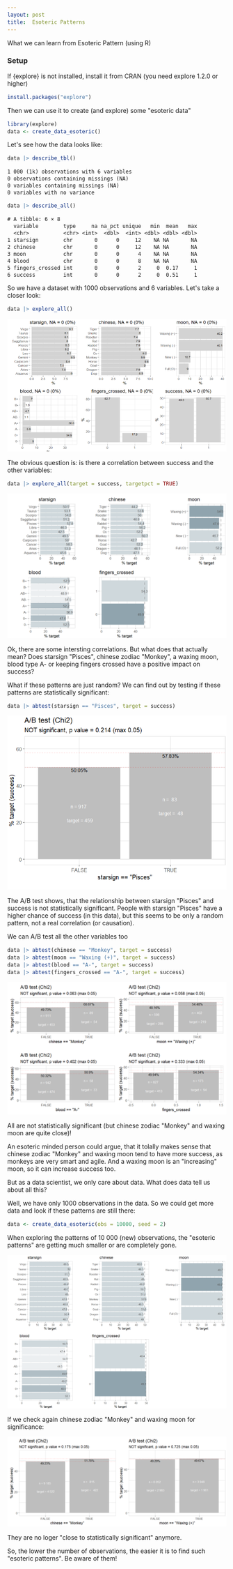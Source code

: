 ```yaml
---
layout: post
title:  Esoteric Patterns
---
```


What we can learn from Esoteric Pattern (using R)

### Setup

If {explore} is not installed, install it from CRAN (you need explore 1.2.0 or higher)

```R
install.packages("explore") 
```

Then we can use it to create (and explore) some "esoteric data"

```R
library(explore)
data <- create_data_esoteric() 
```

Let's see how the data looks like:

```R
data |> describe_tbl()
```

```
1 000 (1k) observations with 6 variables
0 observations containing missings (NA)
0 variables containing missings (NA)
0 variables with no variance
```

```R
data |> describe_all()
```

```
# A tibble: 6 × 8
  variable        type     na na_pct unique   min  mean   max
  <chr>           <chr> <int>  <dbl>  <int> <dbl> <dbl> <dbl>
1 starsign        chr       0      0     12    NA NA       NA
2 chinese         chr       0      0     12    NA NA       NA
3 moon            chr       0      0      4    NA NA       NA
4 blood           chr       0      0      8    NA NA       NA
5 fingers_crossed int       0      0      2     0  0.17     1
6 success         int       0      0      2     0  0.51     1
```

So we have a dataset with 1000 observations and 6 variables. Let's take a closer look:

```R
data |> explore_all()
```

![explore_all](../images/esoteric-explore-all.png)

The obvious question is: is there a correlation between success and the other variables:

```R
data |> explore_all(target = success, targetpct = TRUE)
```

![explore_all](../images/esoteric-explore-all-targetpct.png)

Ok, there are some intersting correlations. But what does that actually mean?
Does starsign "Pisces", chinese zodiac "Monkey", a waxing moon, blood type A- or keeping fingers crossed have a positive impact on success?

What if these patterns are just random? We can find out by testing if these patterns are statistically significant:

```R
data |> abtest(starsign == "Pisces", target = success)
```

![explore_all](../images/esoteric-abtest-starsign.png)

The A/B test shows, that the relationship between starsign "Pisces" and success is not statistically significant. People with starsign "Pisces" have a higher chance of success (in this data), but this seems to be only a random pattern, not a real correlation (or causation).

We can A/B test all the other variables too

```R
data |> abtest(chinese == "Monkey", target = success)
data |> abtest(moon == "Waxing (+)", target = success)
data |> abtest(blood == "A-", target = success)
data |> abtest(fingers_crossed == "A-", target = success)
```

![explore_all](../images/esoteric-abtest-rest.png)

All are not statistically significant (but chinese zodiac "Monkey" and waxing moon are quite close)!

An esoteric minded person could argue, that it tolally makes sense that chinese zodiac "Monkey" and waxing moon tend to have more success, as monkeys are very smart and agile. And a waxing moon is an "increasing" moon, so it can increase success too.

But as a data scientist, we only care about data. What does data tell us about all this?

Well, we have only 1000 observations in the data. So we could get more data and look if these patterns are still there:

```R
data <- create_data_esoteric(obs = 10000, seed = 2) 
```

When exploring the patterns of 10 000 (new) observations, the "esoteric patterns" are getting much smaller or are completely gone. 

![explore_all](../images/esoteric-explore-all-targetpct-10k.png)

If we check again chinese zodiac "Monkey" and waxing moon for significance:

![explore_all](../images/esoteric-abtest-10k.png)

They are no loger "close to statistically significant" anymore.

So, the lower the number of observations, the easier it is to find such "esoteric patterns". 
Be aware of them!
